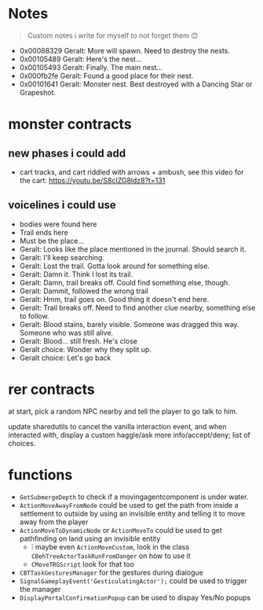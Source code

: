 
# Notes
> Custom notes i write for myself to not forget them 😊

 - 0x00088329  Geralt: More will spawn. Need to destroy the nests.
 - 0x00105489  Geralt: Here's the nest…
 - 0x00105493  Geralt: Finally. The main nest…
 - 0x000fb2fe  Geralt: Found a good place for their nest.
 - 0x00101641  Geralt: Monster nest. Best destroyed with a Dancing Star or Grapeshot.

# monster contracts
## new phases i could add
- cart tracks, and cart riddled with arrows + ambush, see this video for the cart:
  https://youtu.be/S8cIZG8ldz8?t=131

## voicelines i could use
- bodies were found here
- Trail ends here
- Must be the place…
- Geralt: Looks like the place mentioned in the journal. Should search it.
- Geralt: I'll keep searching.
- Geralt: Lost the trail. Gotta look around for something else.
- Geralt: Damn it. Think I lost its trail.
- Geralt: Damn, trail breaks off. Could find something else, though.
- Geralt: Dammit, followed the wrong trail
- Geralt: Hmm, trail goes on. Good thing it doesn't end here.
- Geralt: Trail breaks off. Need to find another clue nearby, something else to follow.
- Geralt: Blood stains, barely visible. Someone was dragged this way. Someone who was still alive.
- Geralt: Blood… still fresh. He's close
- Geralt choice: Wonder why they split up.
- Geralt choice: Let's go back


# rer contracts
at start, pick a random NPC nearby and tell the player to go talk to him.

update sharedutils to cancel the vanilla interaction event, and when interacted with,
display a custom haggle/ask more info/accept/deny; list of choices.

# functions
 - `GetSubmergeDepth` to check if a movingagentcomponent is under water.
 - `ActionMoveAwayFromNode` could be used to get the path from inside a settlement to outside by using an invisible entity and telling it to move away from the player
 - `ActionMoveToDynamicNode` or `ActionMoveTo` could be used to get pathfinding on land using an invisible entity
   - ❕ maybe even `ActionMoveCustom`, look in the class `CBehTreeActorTaskRunFromDanger` on how to use it
   - `CMoveTRGScript` look for that too
 - `CBTTaskGesturesManager` for the gestures during dialogue
  - `SignalGameplayEvent('GesticulatingActor');` could be used to trigger the manager
 - `DisplayPortalConfirmationPopup` can be used to dispay Yes/No popups